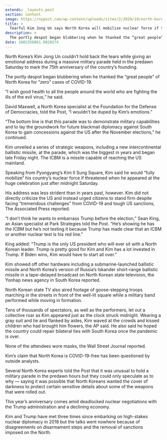 ```yaml
--- 
extends: _layouts.post 
section: content 
image: https://nypost.com/wp-content/uploads/sites/2/2020/10/north-korea-75th-anniversary-workers-party-main-e1602349314358.jpg?quality=90&strip=all&w=1200 
title: > 
  Tearful Kim Jong Un says North Korea will mobilize nuclear force if threatened 
description: > 
  The portly despot began blubbering when he thanked the “great people” of North Korea for “zero” cases of COVID-19.Speaking from Pyongyang’s Kim Il Sung Square, Kim said he would “fully mobilize” his country’s nuclear force if threatened when he appeared at the huge celebration just after midnight Saturday.Trump is pretty good for Kim and Kim has a lot invested in Trump.He also said he hoped the country could repair bilateral ties with South Korea once the pandemic is over.Kim’s claim that North Korea is COVID-19-free has been questioned by outside analysts. 
date: 1602356861.0028574 
--- 
```

North Korea’s Kim Jong Un couldn’t hold back the tears while giving an emotional address during a massive military parade held in the predawn Saturday to mark the 75th anniversary of the country’s founding.

The portly despot began blubbering when he thanked the “great people” of North Korea for “zero” cases of COVID-19.

“I wish good health to all the people around the world who are fighting the ills of the evil virus,” he said.

David Maxwell, a North Korea specialist at the Foundation for the Defense of Democracies, told the Post, “I wouldn’t be duped by Kim’s emotions.”

“The bottom line is that this parade was to demonstrate military capabilities and to lay the groundwork for future blackmail diplomacy against South Korea to gain concessions against the US after the November elections,” he continued.

Kim unveiled a series of strategic weapons, including a new intercontinental ballistic missile, at the parade, which was the biggest in years and began late Friday night. The ICBM is a missile capable of reaching the US mainland.

Speaking from Pyongyang’s Kim Il Sung Square, Kim said he would “fully mobilize” his country’s nuclear force if threatened when he appeared at the huge celebration just after midnight Saturday.

His address was less strident than in years past, however. Kim did not directly criticize the US and instead urged citizens to stand firm despite facing “tremendous challenges” from COVID-19 and tough US sanctions, The Associated Press reported.

“I don’t think he wants to embarrass Trump before the election,” Sean King, an Asian specialist at Park Strategies told the Post. “He’s showing he has the ICBM but he’s not testing it because Trump has made clear that an ICBM or another nuclear test is his red line.”

King added: “Trump is the only US president who will ever sit with a North Korean leader. Trump is pretty good for Kim and Kim has a lot invested in Trump. If Biden wins, Kim would have to start all over.”

Kim showed off other hardware including a submarine-launched ballistic missile and North Korea’s version of Russia’s Iskander short-range ballistic missile in a tape-delayed broadcast on North Korean state television, the Yonhap news agency in South Korea reported.

North Korean state TV also aired footage of goose-stepping troops marching in the streets in front of the well-lit square while a military band performed while moving in formation.

Tens of thousands of spectators, as well as the performers, let out a collective roar as Kim appeared just as the clock struck midnight. Wearing a gray suit and tie and flanked by aides, Kim waved at the crowds and kissed children who had brought him flowers, the AP said. He also said he hoped the country could repair bilateral ties with South Korea once the pandemic is over.

None of the attendees wore masks, the Wall Street Journal reported.

Kim’s claim that North Korea is COVID-19-free has been questioned by outside analysts.

Several North Korea experts told the Post that it was unusual to hold a military parade in the predawn hours but they could only speculate as to why — saying it was possible that North Koreans wanted the cover of darkness to protect certain sensitive details about some of the weapons that were rolled out.

This year’s anniversary comes amid deadlocked nuclear negotiations with the Trump administration and a declining economy.

Kim and Trump have met three times since embarking on high-stakes nuclear diplomacy in 2018 but the talks went nowhere because of disagreements on disarmament steps and the removal of sanctions imposed on the North.